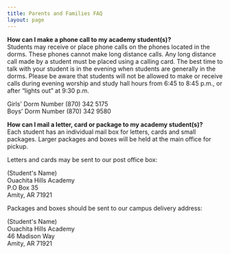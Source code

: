 ```yaml
---
title: Parents and Families FAQ
layout: page
---
```

**How can I make a phone call to my academy student(s)?**  
Students may receive or place phone calls on the phones located in the dorms. These phones 
cannot make long distance calls. Any long distance call made by a student must be placed 
using a calling card. The best time to talk with your student is in the evening when 
students are generally in the dorms. Please be aware that students will not be allowed to 
make or receive calls during evening worship and study hall hours from 6:45 to 8:45 p.m., 
or after &#8220;lights out&#8221; at 9:30 p.m. 

Girls' Dorm Number (870) 342 5175  
Boys' Dorm Number (870) 342 9580  

**How can I mail a letter, card or package to my academy student(s)?**  
Each student has an individual mail box for letters, cards and small packages. Larger 
packages and boxes will be held at the main office for pickup. 

Letters and cards may be sent to our post office box:  

(Student's Name)  
Ouachita Hills Academy  
P.O Box 35  
Amity, AR 71921  

Packages and boxes should be sent to our campus delivery address:  

(Student's Name)  
Ouachita Hills Academy  
46 Madison Way  
Amity, AR 71921  